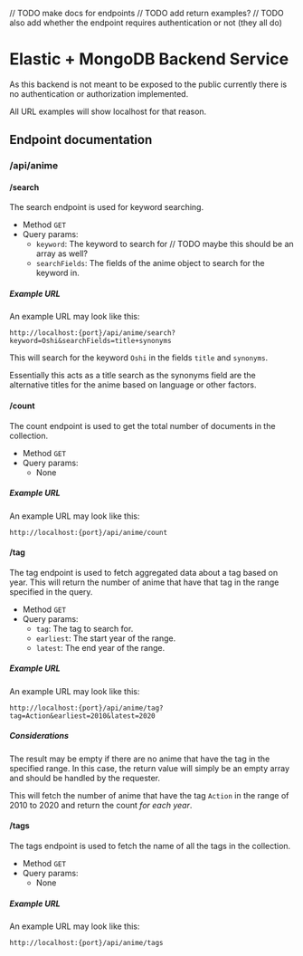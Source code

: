// TODO make docs for endpoints
// TODO add return examples?
// TODO also add whether the endpoint requires authentication or not (they all do)

# Elastic + MongoDB Backend Service

As this backend is not meant to be exposed to the public currently there is no authentication or authorization implemented.

All URL examples will show localhost for that reason.

## Endpoint documentation

### /api/anime

#### /search

The search endpoint is used for keyword searching.

- Method ``GET``
- Query params:
  - ``keyword``: The keyword to search for // TODO maybe this should be an array as well?
  - ``searchFields``: The fields of the anime object to search for the keyword in.

##### Example URL

An example URL may look like this:

``http://localhost:{port}/api/anime/search?keyword=Oshi&searchFields=title+synonyms``

This will search for the keyword ``Oshi`` in the fields ``title`` and ``synonyms``.

Essentially this acts as a title search as the synonyms field are the alternative titles for the anime based on language or other factors.

#### /count

The count endpoint is used to get the total number of documents in the collection.

- Method ``GET``
- Query params:
  - None

##### Example URL

An example URL may look like this:

``http://localhost:{port}/api/anime/count``

#### /tag

The tag endpoint is used to fetch aggregated data about a tag based on year. This will return the number of anime that have that tag in the range specified in the query.

- Method ``GET``
- Query params:
  - ``tag``: The tag to search for.
  - ``earliest``: The start year of the range.
  - ``latest``: The end year of the range.

##### Example URL

An example URL may look like this:

``http://localhost:{port}/api/anime/tag?tag=Action&earliest=2010&latest=2020``

##### Considerations

The result may be empty if there are no anime that have the tag in the specified range. In this case, the return value will simply be an empty array and should be handled by the requester.

This will fetch the number of anime that have the tag ``Action`` in the range of 2010 to 2020 and return the count *for each year*.

#### /tags

The tags endpoint is used to fetch the name of all the tags in the collection.

- Method ``GET``
- Query params:
  - None

##### Example URL

An example URL may look like this:

``http://localhost:{port}/api/anime/tags``
